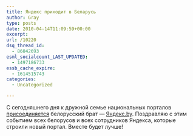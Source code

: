 ```yaml
---
title: Яндекс приходит в Беларусь
author: Gray
type: posts
date: 2010-04-14T11:09:59+00:00
excerpt:
url: /10220
dsq_thread_id:
  - 86042693
esml_socialcount_LAST_UPDATED:
  - 1497186733
essb_cache_expire:
  - 1614515743
categories:
  - Uncategorized

---
```








С сегодняшнего дня к дружной семье национальных порталов <a href="http://company.yandex.ru/news/press_releases/2010/0414/index.xml" target="_blank">присоединяется</a> белорусский брат — <a href="http://www.yandex.by/" target="_blank">Яндекс.by</a>. Поздравляю с этим событием всех белорусов и всех сотрудников Яндекса, которые строили новый портал. Вместе будет лучше!